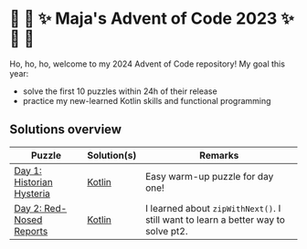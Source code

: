# :christmas_tree: :snake: :sparkles: Maja's Advent of Code 2023 :sparkles: :snake: :christmas_tree:

Ho, ho, ho, welcome to my 2024 Advent of Code repository!
My goal this year:
- solve the first 10 puzzles within 24h of their release
- practice my new-learned Kotlin skills and functional programming


## Solutions overview


Puzzle | Solution(s)            | Remarks |
---    |------------------------|----
[Day 1: Historian Hysteria](https://adventofcode.com/2024/day/1) | [Kotlin](src/Day01.kt) | Easy warm-up puzzle for day one!
[Day 2: Red-Nosed Reports](https://adventofcode.com/2024/day/2) | [Kotlin](src/Day02.kt) | I learned about `zipWithNext()`. I still want to learn a better way to solve pt2.
